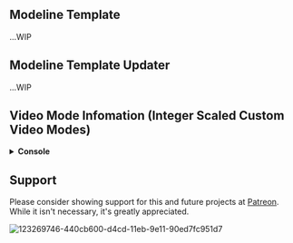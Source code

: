 
## Modeline Template

...WIP


## Modeline Template Updater

...WIP


## Video Mode Infomation (Integer Scaled Custom Video Modes)

<details>

<summary><b>Console</b></summary>

## <summary1><b> Sega Mega Drive / Sega Genesis</b></summary1>

 - <summary><b> Hardware Information</b></summary>

|Pixel Clock|Framerate|Resolution (Visible)|Pixel Aspect Ratio|Display Aspect Ratio|
|--|--|--|--|--|
**fill** | **fill** | **fill**| **fill** | **fill**
**fill** | **fill** | **fill**| **fill** | **fill**

 - <summary><b> NTSC Video Modes (VRR Capable Display)</b></summary>

|Primary Modelines (256x224)|Core|Resolution (Visible)|Resolution (Scaled)|Integer (Scaled)|Resolution (Vert.)|Resolution (Hor.)|
|--|--|--|--|--|--|--|
**`fill`** | [**genesis**] | **fill**| **fill** | **fill** | **fill** | **fill**
**`fill`** | [**genesis**] | **fill**| **fill** | **fill** | **fill** | **fill**
**`fill`** | [**genesis**] | **fill**| **fill** | **fill** | **fill** | **fill**

## <summary1><b> Super Famicom / Super Nintendo</b></summary1>

 - <summary><b> Hardware Information</b></summary>

|Pixel Clock|Framerate|Resolution (Visible)|Pixel Aspect Ratio|Display Aspect Ratio|
|--|--|--|--|--|
**5.37MHz** | **60.098813897441 Hz NTSC** | **256x224 / 256x240**| **8:7** | **64:49**
**10.47MHz** | **60.098813897441 Hz NTSC** | **512x224 / 512x240**| **16:7** | **128:105**

 - <summary><b> NTSC Video Modes (VRR Capable Display)</b></summary>

|Primary Modelines (256x224)|Core|Resolution (Visible)|Resolution (Scaled)|Integer (Scaled)|Resolution (Vert.)|Resolution (Hor.)|
|--|--|--|--|--|--|--|
**`video_mode=1280,48,32,80,896,3,10,13,79661`** | [**snes**] | **256x224**| **1280x896** | **4x** | **896p** | **1280 (5x)** 
**`video_mode=1536,48,32,80,1120,3,10,19,117228`** | [**snes**] | **256x224**| **1536x1120** | **5x** | **1120p** | **1536 (6x)** 
**`video_mode=1792,48,32,80,1344,3,4,32,161977`** | [**snes**] | **256x224**| **1792x1344** | **6x** | **1344p** | **1792 (7x)**

|Primary Modelines (256x240)|Core|Resolution (Visible)|Resolution (Scaled)|Integer (Scaled)|Resolution (Vert.)|Resolution (Hor.)| 
|--|--|--|--|--|--|--|
**`video_mode=1280,48,32,80,960,3,4,21,85363`** | [**snes**] | **256x240**| **1280x960** | **4x** | **960p** | **1280 (5x)** 
**`video_mode=1536,48,32,80,1200,3,10,22,125674`** | [**snes**] | **256x240**| **1536x1200** | **5x** | **1200p** | **1536 (6x)** 
**`video_mode=1792,48,32,80,1440,3,10,28,173455`** | [**snes**] | **256x240**| **1792x1440** | **6x** | **1440p** | **1792 (7x)** 

 - <summary><b> NTSC Video Modes (Compatibilty Mode)</b></summary>

|Alternate Modelines (256x224)|Core|Resolution (Visible)|Resolution (Scaled)|Integer (Scaled)|Resolution (Vert.)|Resolution (Hor.)|
|--|--|--|--|--|--|--|
**`video_mode=1920,48,32,80,896,3,10,13,115066`** | [**snes**] | **256x224**| **1920x896** | **4x** | **896p** | **1920** 
**`video_mode=1920,48,32,80,1120,3,10,19,143770`** | [**snes**] | **256x224**| **1920x1120** | **5x** | **1120p** | **1920** 
**`video_mode=1920,48,32,80,1344,3,10,26,172598`** | [**snes**] | **256x224**| **1920x1344** | **6x** | **1344p** | **1920**

|Alternate Modelines (256x240)|Core|Resolution (Visible)|Resolution (Scaled)|Integer (Scaled)|Resolution (Vert.)|Resolution (Hor.)|
|--|--|--|--|--|--|--|
**`video_mode=1920,48,32,80,960,3,10,15,123302`** | [**snes**] | **256x240**| **1280x960** | **4x** | **960p** | **1920** 
**`video_mode=1920,48,32,80,1200,3,6,26,154128`** | [**snes**] | **256x240**| **1536x1200** | **5x** | **1200p** | **1920** 
**`video_mode=1920,48,32,80,1440,3,4,34,184829`** | [**snes**] | **256x240**| **1792x1440** | **6x** | **1440p** | **1920** 

 - <summary><b> NTSC Video Modes (5:4 Display)</b></summary>

|5:4 Display Modelines (256x224)|Core|Resolution (Visible)|Resolution (Scaled)|Integer (Scaled)|Resolution (Vert.)|Resolution (Hor.)|
|--|--|--|--|--|--|--|
**`video_mode=1280,48,32,80,1008,3,10,16,89597`** | [**snes**] | **256x224**| **1280x1008** | **4.5x** | **1008p** | **1280 (5x)** 

|5:4 Display Modelines (256x240)|Core|Resolution (Visible)|Resolution (Scaled)|Integer (Scaled)|Resolution (Vert.)|Resolution (Hor.)| 
|--|--|--|--|--|--|--|
**`video_mode=1280,48,32,80,1020,3,10,17,90720`** | [**snes**] | **256x240**| **1280x1020** | **4.5x** | **1020p** | **1280 (5x)** 

</details>


## Support

Please consider showing support for this and future projects at [Patreon](https://www.patreon.com/atrac17). While it isn't necessary, it's greatly appreciated.

![123269746-440cb600-d4cd-11eb-9e11-90ed7fc951d7](https://user-images.githubusercontent.com/32810066/123511968-b529a600-d652-11eb-9cd5-ca45d16e81a5.png)
